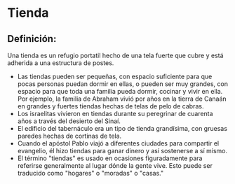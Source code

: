 # Tienda

## Definición: 

Una tienda es un refugio portatil hecho de una tela fuerte que cubre y está adherida a una estructura de postes.

* Las tiendas pueden ser pequeñas, con espacio suficiente para que pocas personas puedan dormir en ellas, o pueden ser muy grandes, con espacio para que toda una familia pueda dormir, cocinar y vivir en ella.  Por ejemplo, la familia de Abraham vivió por años en la tierra de Canaán en grandes y fuertes tiendas hechas de telas de pelo de cabras.
* Los israelitas vivieron en tiendas durante su peregrinar de cuarenta años a través del desierto del Sinaí.
* El edificio del tabernáculo era un tipo de tienda grandísima, con gruesas paredes hechas de cortinas de tela.
* Cuando el apóstol Pablo viajó a diferentes ciudades para compartir el evangelio, él hizo tiendas para ganar dinero y así sostenerse a sí mismo.
* El término "tiendas" es usado en ocasiones figuradamente para referirse generalmente al lugar dónde la gente vive.  Esto puede ser traducido como "hogares" o "moradas" o "casas."


